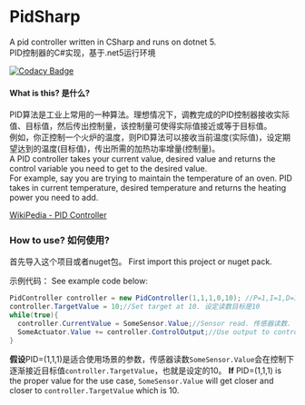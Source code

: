 # PidSharp
A pid controller written in CSharp and runs on dotnet 5.  
PID控制器的C#实现，基于.net5运行环境  
  
[![Codacy Badge](https://app.codacy.com/project/badge/Grade/c8157e147fe9417bbba078c268fc4c1c)](https://www.codacy.com/gh/MicrostormSoft/PidSharp/dashboard?utm_source=github.com&amp;utm_medium=referral&amp;utm_content=MicrostormSoft/PidSharp&amp;utm_campaign=Badge_Grade)

#### What is this?  是什么?  

PID算法是工业上常用的一种算法。理想情况下，调教完成的PID控制器接收实际值、目标值，然后传出控制量，该控制量可使得实际值接近或等于目标值。  
例如，你正控制一个火炉的温度，则PID算法可以接收当前温度(实际值)，设定期望达到的温度(目标值)，传出所需的加热功率增量(控制量)。  
A PID controller takes your current value, desired value and returns the control variable you need to get to the desired value.  
For example, say you are trying to maintain the temperature of an oven. PID takes in current temperature, desired temperature and returns the heating power you need to add.  

[WikiPedia - PID Controller](https://en.wikipedia.org/wiki/PID_controller)

### How to use?  如何使用?

首先导入这个项目或者nuget包。
First import this project or nuget pack.  

示例代码：
See example code below:

```csharp
PidController controller = new PidController(1,1,1,0,10); //P=1,I=1,D=1,Output between 0 and 100 输出从0到100
controller.TargetValue = 10;//Set target at 10. 设定读数目标是10
while(true){
  controller.CurrentValue = SomeSensor.Value;//Sensor read. 传感器读数.
  SomeActuator.Value += controller.ControlOutput;//Use output to control actuator. 用输出控制执行机构
}
```

**假设**PID=(1,1,1)是适合使用场景的参数，传感器读数`SomeSensor.Value`会在控制下逐渐接近目标值`controller.TargetValue`，也就是设定的10。
**If** PID=(1,1,1) is the proper value for the use case, `SomeSensor.Value` will get closer and closer to `controller.TargetValue` which is 10.  
